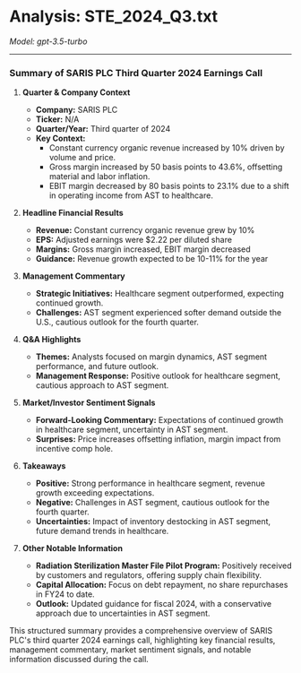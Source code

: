 # Analysis: STE_2024_Q3.txt

*Model: gpt-3.5-turbo*

---

### Summary of SARIS PLC Third Quarter 2024 Earnings Call

1. **Quarter & Company Context**
   - **Company:** SARIS PLC
   - **Ticker:** N/A
   - **Quarter/Year:** Third quarter of 2024
   - **Key Context:** 
     - Constant currency organic revenue increased by 10% driven by volume and price.
     - Gross margin increased by 50 basis points to 43.6%, offsetting material and labor inflation.
     - EBIT margin decreased by 80 basis points to 23.1% due to a shift in operating income from AST to healthcare.

2. **Headline Financial Results**
   - **Revenue:** Constant currency organic revenue grew by 10%
   - **EPS:** Adjusted earnings were $2.22 per diluted share
   - **Margins:** Gross margin increased, EBIT margin decreased
   - **Guidance:** Revenue growth expected to be 10-11% for the year

3. **Management Commentary**
   - **Strategic Initiatives:** Healthcare segment outperformed, expecting continued growth.
   - **Challenges:** AST segment experienced softer demand outside the U.S., cautious outlook for the fourth quarter.

4. **Q&A Highlights**
   - **Themes:** Analysts focused on margin dynamics, AST segment performance, and future outlook.
   - **Management Response:** Positive outlook for healthcare segment, cautious approach to AST segment.

5. **Market/Investor Sentiment Signals**
   - **Forward-Looking Commentary:** Expectations of continued growth in healthcare segment, uncertainty in AST segment.
   - **Surprises:** Price increases offsetting inflation, margin impact from incentive comp hole.

6. **Takeaways**
   - **Positive:** Strong performance in healthcare segment, revenue growth exceeding expectations.
   - **Negative:** Challenges in AST segment, cautious outlook for the fourth quarter.
   - **Uncertainties:** Impact of inventory destocking in AST segment, future demand trends in healthcare.

7. **Other Notable Information**
   - **Radiation Sterilization Master File Pilot Program:** Positively received by customers and regulators, offering supply chain flexibility.
   - **Capital Allocation:** Focus on debt repayment, no share repurchases in FY24 to date.
   - **Outlook:** Updated guidance for fiscal 2024, with a conservative approach due to uncertainties in AST segment.

This structured summary provides a comprehensive overview of SARIS PLC's third quarter 2024 earnings call, highlighting key financial results, management commentary, market sentiment signals, and notable information discussed during the call.